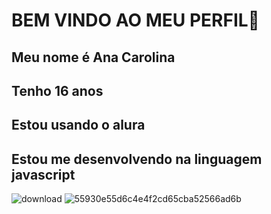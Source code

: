 #  BEM VINDO AO MEU PERFIL🌻
## Meu nome é Ana Carolina 
## Tenho 16 anos 
## Estou usando o alura
## Estou me desenvolvendo na linguagem javascript
![download](https://github.com/user-attachments/assets/cd12493e-5c91-43a4-bf49-62d1eb91de4d)
![55930e55d6c4e4f2cd65cba52566ad6b](https://github.com/user-attachments/assets/f4f34302-44c1-4e9c-b208-fe30a545fdbe)
